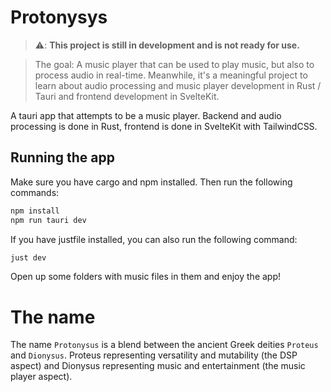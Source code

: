 # Protonysys

> ⚠️: **This project is still in development and is not ready for use.**

> The goal: A music player that can be used to play music, but also to process audio in real-time. Meanwhile, it's a meaningful project to learn about audio processing and music player development in Rust / Tauri and frontend development in SvelteKit.

A tauri app that attempts to be a music player. Backend and audio processing is done in Rust, frontend is done in SvelteKit with TailwindCSS.

## Running the app

Make sure you have cargo and npm installed. Then run the following commands:
```bash
npm install
npm run tauri dev
```

If you have justfile installed, you can also run the following command:
```bash
just dev
```

Open up some folders with music files in them and enjoy the app!


# The name
The name `Protonysus` is a blend between the ancient Greek deities `Proteus` and `Dionysus`. Proteus representing versatility 
and mutability (the DSP aspect) and Dionysus representing music and entertainment (the music player aspect).